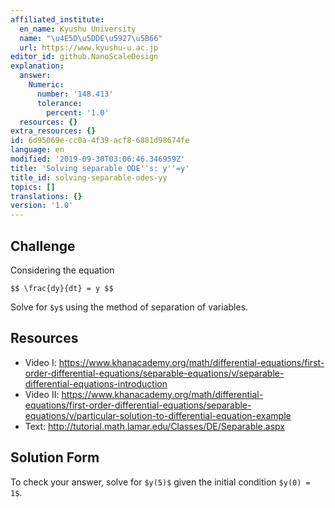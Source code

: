 ```yaml
---
affiliated_institute:
  en_name: Kyushu University
  name: "\u4E5D\u5DDE\u5927\u5B66"
  url: https://www.kyushu-u.ac.jp
editor_id: github.NanoScaleDesign
explanation:
  answer:
    Numeric:
      number: '148.413'
      tolerance:
        percent: '1.0'
  resources: {}
extra_resources: {}
id: 6d95069e-cc0a-4f39-acf8-6881d98674fe
language: en
modified: '2019-09-30T03:06:46.346959Z'
title: 'Solving separable ODE''s: y''=y'
title_id: solving-separable-odes-yy
topics: []
translations: {}
version: '1.0'
---
```


## Challenge
Considering the equation

`$$ \frac{dy}{dt} = y $$`

Solve for `$y$` using the method of separation of variables.


## Resources
- Video I: https://www.khanacademy.org/math/differential-equations/first-order-differential-equations/separable-equations/v/separable-differential-equations-introduction
- Video II: https://www.khanacademy.org/math/differential-equations/first-order-differential-equations/separable-equations/v/particular-solution-to-differential-equation-example
- Text: http://tutorial.math.lamar.edu/Classes/DE/Separable.aspx


## Solution Form
To check your answer, solve for `$y(5)$` given the initial condition `$y(0) = 1$`.
